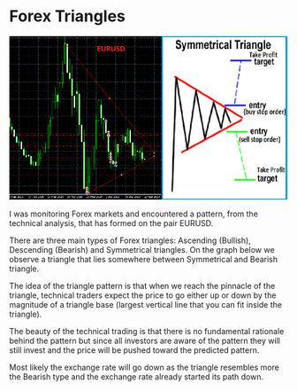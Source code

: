 # Forex Triangles

![alt text](https://github.com/rustemshinkaruk/Forex/blob/master/Triangles/triangle%20final.png)


I was monitoring Forex markets and encountered a pattern, from the technical analysis, that has formed on the pair EURUSD.

There are three main types of Forex triangles: Ascending (Bullish), Descending (Bearish) and Symmetrical triangles. On the graph below we observe a triangle that lies somewhere between Symmetrical and Bearish triangle.

The idea of the triangle pattern is that when we reach the pinnacle of the triangle, technical traders expect the price to go either up or down by the magnitude of a triangle base (largest vertical line that you can fit inside the triangle).

The beauty of the technical trading is that there is no fundamental rationale behind the pattern but since all investors are aware of the pattern they will still invest and the price will be pushed toward the predicted pattern.

Most likely the exchange rate will go down as the triangle resembles more the Bearish type and the exchange rate already started its path down.

